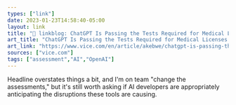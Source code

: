 ```yaml
---
types: ["link"]
date: 2023-01-23T14:58:40-05:00
layout: link
title: "🔗 linkblog: ChatGPT Is Passing the Tests Required for Medical Licenses and Business Degrees'"
art_title: "ChatGPT Is Passing the Tests Required for Medical Licenses and Business Degrees"
art_link: "https://www.vice.com/en/article/akebwe/chatgpt-is-passing-the-tests-required-for-medical-licenses-and-business-degrees"
sources: ["vice.com"]
tags: ["assessment","AI","OpenAI"]
---
```

Headline overstates things a bit, and I'm on team "change the assessments," but it's still worth asking if AI developers are appropriately anticipating the disruptions these tools are causing.  
 
